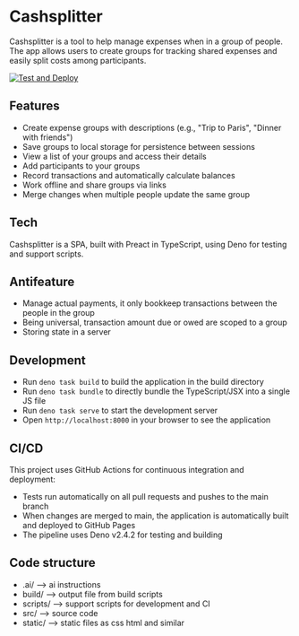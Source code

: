 # Cashsplitter

Cashsplitter is a tool to help manage expenses when in a group of people. The
app allows users to create groups for tracking shared expenses and easily split
costs among participants.

[![Test and Deploy](https://github.com/user/cashsplitter/actions/workflows/test-and-deploy.yml/badge.svg)](https://github.com/user/cashsplitter/actions/workflows/test-and-deploy.yml)

## Features

- Create expense groups with descriptions (e.g., "Trip to Paris", "Dinner with
  friends")
- Save groups to local storage for persistence between sessions
- View a list of your groups and access their details
- Add participants to your groups
- Record transactions and automatically calculate balances
- Work offline and share groups via links
- Merge changes when multiple people update the same group

## Tech

Cashsplitter is a SPA, built with Preact in TypeScript, using Deno for testing
and support scripts.

## Antifeature

- Manage actual payments, it only bookkeep transactions between the people in
  the group
- Being universal, transaction amount due or owed are scoped to a group
- Storing state in a server

## Development

- Run `deno task build` to build the application in the build directory
- Run `deno task bundle` to directly bundle the TypeScript/JSX into a single JS
  file
- Run `deno task serve` to start the development server
- Open `http://localhost:8000` in your browser to see the application

## CI/CD

This project uses GitHub Actions for continuous integration and deployment:

- Tests run automatically on all pull requests and pushes to the main branch
- When changes are merged to main, the application is automatically built and
  deployed to GitHub Pages
- The pipeline uses Deno v2.4.2 for testing and building

## Code structure

- .ai/ --> ai instructions
- build/ --> output file from build scripts
- scripts/ --> support scripts for development and CI
- src/ --> source code
- static/ --> static files as css html and similar
